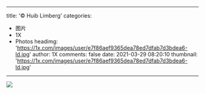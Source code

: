 
---
title: '© Huib Limberg'
categories: 
 - 图片
 - 1X
 - Photos
headimg: 'https://1x.com/images/user/e7f86aef9365dea78ed7dfab7d3bdea6-ld.jpg'
author: 1X
comments: false
date: 2021-03-29 08:20:10
thumbnail: 'https://1x.com/images/user/e7f86aef9365dea78ed7dfab7d3bdea6-ld.jpg'
---

<div>   
<img src="https://1x.com/images/user/e7f86aef9365dea78ed7dfab7d3bdea6-ld.jpg" referrerpolicy="no-referrer">  
</div>
            